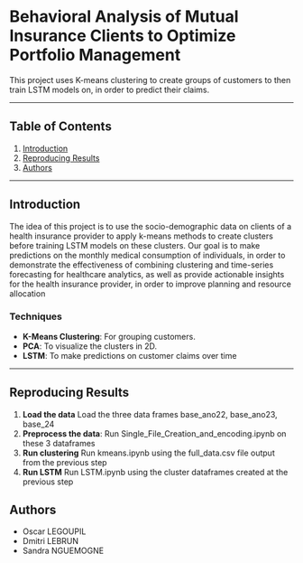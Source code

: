 # Behavioral Analysis of Mutual Insurance Clients to Optimize Portfolio Management

This project uses K-means clustering to create groups of customers to then train LSTM models on, in order to predict their claims.

---

## Table of Contents
1. [Introduction](#introduction)
2. [Reproducing Results](#reproducing-results)
3. [Authors](#authors)

---

## Introduction

The idea of this project is to use the socio-demographic data on clients of a health insurance provider to apply k-means methods to create clusters before training LSTM models on these clusters. Our goal is to make predictions on the monthly medical consumption of individuals, in order to demonstrate the effectiveness of combining clustering and time-series forecasting for healthcare analytics, as well as provide actionable insights for the health insurance provider, in order to improve planning and resource allocation

### Techniques
- **K-Means Clustering**: For grouping customers.
- **PCA**: To visualize the clusters in 2D.
- **LSTM**: To make predictions on customer claims over time

---

## Reproducing Results
1. **Load the data**
Load the three data frames base_ano22, base_ano23, base_24
3. **Preprocess the data**:
Run Single_File_Creation_and_encoding.ipynb on these 3 dataframes
4. **Run clustering**
Run kmeans.ipynb using the full_data.csv file output from the previous step
5. **Run LSTM**
Run LSTM.ipynb using the cluster dataframes created at the previous step




## Authors

- Oscar LEGOUPIL
- Dmitri LEBRUN
- Sandra NGUEMOGNE
